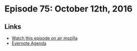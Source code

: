 # Episode 75: October 12th, 2016

## Links
* [Watch this episode on air mozilla](https://air.mozilla.org/the-joy-of-coding-episode-75/)
* [Evernote Agenda](https://www.evernote.com/l/AbKaBcaKYTVE8pGG5vJ89O5qdqD5am-Vg5s)
